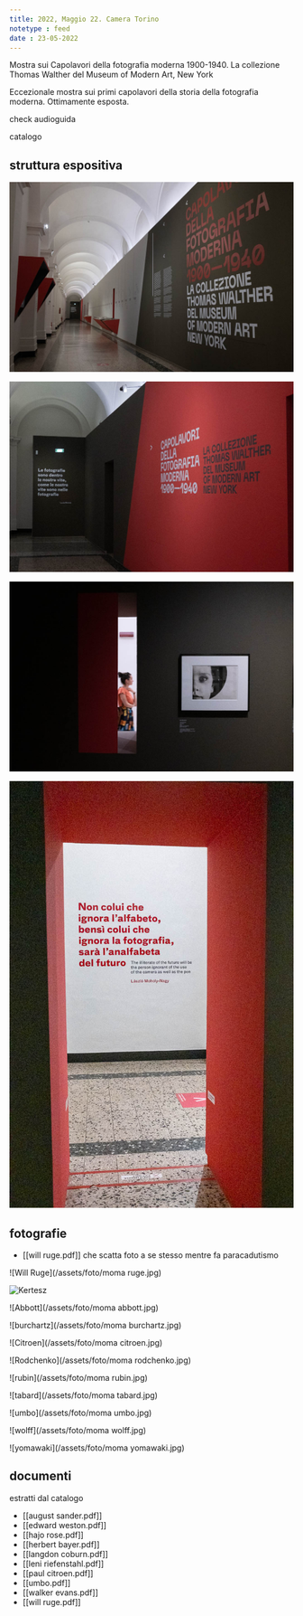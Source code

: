 ```yaml
---
title: 2022, Maggio 22. Camera Torino
notetype : feed
date : 23-05-2022
---
```


Mostra sui Capolavori della fotografia moderna 1900-1940. La collezione Thomas Walther del Museum of Modern Art, New York

Eccezionale mostra sui primi capolavori della storia della fotografia moderna. Ottimamente esposta.

check audioguida

catalogo


## struttura espositiva
![ingresso](/assets/foto/moma1.jpg)

![ingresso](/assets/foto/moma2.jpg)

![](/assets/foto/moma3.jpg)

![](/assets/foto/moma4.jpg)


## fotografie

- [[will ruge.pdf]] che scatta foto a se stesso mentre fa paracadutismo

![Will Ruge](/assets/foto/moma ruge.jpg)

![Kertesz](/assets/foto/moma_kertesz.jpg)

![Abbott](/assets/foto/moma abbott.jpg)

![burchartz](/assets/foto/moma burchartz.jpg)

![Citroen](/assets/foto/moma citroen.jpg)

![Rodchenko](/assets/foto/moma rodchenko.jpg)

![rubin](/assets/foto/moma rubin.jpg)

![tabard](/assets/foto/moma tabard.jpg)

![umbo](/assets/foto/moma umbo.jpg)

![wolff](/assets/foto/moma wolff.jpg)

![yomawaki](/assets/foto/moma yomawaki.jpg)












## documenti
estratti dal catalogo
- [[august sander.pdf]]
- [[edward weston.pdf]]
- [[hajo rose.pdf]]
- [[herbert bayer.pdf]]
- [[langdon coburn.pdf]]
- [[leni riefenstahl.pdf]]
- [[paul citroen.pdf]]
- [[umbo.pdf]]
- [[walker evans.pdf]]
- [[will ruge.pdf]]
